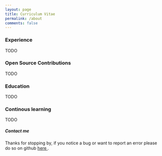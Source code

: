 ```yaml
---
layout: page
title: Curriculum Vitae
permalink: /about
comments: false
---
```


<div class="row justify-content-between">
<div class="col-md-8 pr-5">

<div class="section-title">
<h3>
  <span>Experience</span>
</h3>
</div>
TODO

<div class="section-title">
<h3>
  <span>Open Source Contributions</span>
</h3>
</div>

TODO

<div class="section-title">
<h3>
  <span>Education</span>
</h3>
</div>

TODO

<div class="section-title">
<h3>
  <span>Continous learning</span>
</h3>
</div>

TODO

</div>

<div class="col-md-4">

<div class="sticky-top sticky-top-80">
<h5>Contact me</h5>

<p> Thanks for stopping by, if you notice a bug or want to report an error please do so on github <a target="_blank" href="https://github.com/mohamed-ali/mohamed-ali.github.io"> here <i class="fab fa-github"></i></a>.</p>

</div>
</div>
</div>

